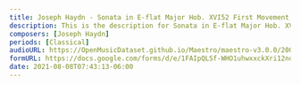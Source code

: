 ```yaml
---
title: Joseph Haydn - Sonata in E-flat Major Hob. XVI52 First Movement (3)
description: This is the description for Sonata in E-flat Major Hob. XVI52 First Movement by Joseph Haydn
composers: [Joseph Haydn]
periods: [Classical]
audioURL: https://OpenMusicDataset.github.io/Maestro/maestro-v3.0.0/2008/MIDI-Unprocessed_16_R1_2008_01-04_ORIG_MID--AUDIO_16_R1_2008_wav--2.midi
formURL: https://docs.google.com/forms/d/e/1FAIpQLSf-WHO1uhwxxckXri12no1ZQadQMCfBvDGrrziq0qElsivDeQ/viewform
date: 2021-08-08T07:43:13-06:00
---
```

